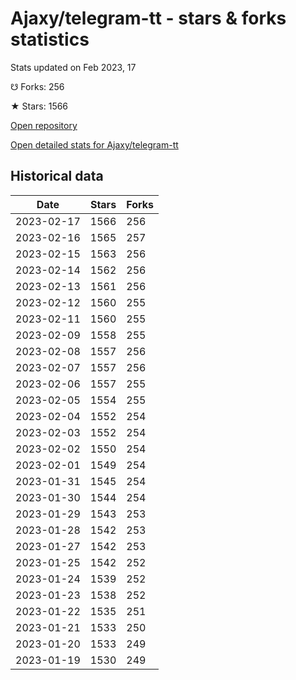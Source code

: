 # Ajaxy/telegram-tt - stars & forks statistics

Stats updated on Feb 2023, 17

☋ Forks: 256

★ Stars: 1566

[Open repository](https://github.com/Ajaxy/telegram-tt)

[Open detailed stats for Ajaxy/telegram-tt](https://reviewgithub.com/rep/Ajaxy/telegram-tt)

## Historical data
| Date | Stars | Forks |
|------|-------|-------|
| 2023-02-17 | 1566 | 256 | 
| 2023-02-16 | 1565 | 257 | 
| 2023-02-15 | 1563 | 256 | 
| 2023-02-14 | 1562 | 256 | 
| 2023-02-13 | 1561 | 256 | 
| 2023-02-12 | 1560 | 255 | 
| 2023-02-11 | 1560 | 255 | 
| 2023-02-09 | 1558 | 255 | 
| 2023-02-08 | 1557 | 256 | 
| 2023-02-07 | 1557 | 256 | 
| 2023-02-06 | 1557 | 255 | 
| 2023-02-05 | 1554 | 255 | 
| 2023-02-04 | 1552 | 254 | 
| 2023-02-03 | 1552 | 254 | 
| 2023-02-02 | 1550 | 254 | 
| 2023-02-01 | 1549 | 254 | 
| 2023-01-31 | 1545 | 254 | 
| 2023-01-30 | 1544 | 254 | 
| 2023-01-29 | 1543 | 253 | 
| 2023-01-28 | 1542 | 253 | 
| 2023-01-27 | 1542 | 253 | 
| 2023-01-25 | 1542 | 252 | 
| 2023-01-24 | 1539 | 252 | 
| 2023-01-23 | 1538 | 252 | 
| 2023-01-22 | 1535 | 251 | 
| 2023-01-21 | 1533 | 250 | 
| 2023-01-20 | 1533 | 249 | 
| 2023-01-19 | 1530 | 249 | 

